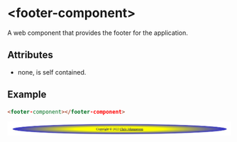# &lt;footer-component&gt;

A web component that provides the footer for the application.

## Attributes

- none, is self contained.

## Example

```html
<footer-component></footer-component>
```

![Example](./images/footer.jpg)